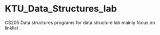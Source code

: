 # KTU_Data_Structures_lab 
 CS205 Data structures
 programs for data structure lab
 mainly focus on linklist .
 
